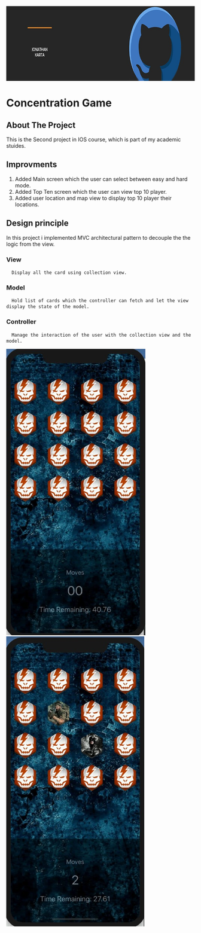 <div>
      <img src="Logo/Logo.jfif" alt="Game Logo" height="200" >      
</div>

# Concentration Game

## About The Project
This is the Second project in IOS course, which is part of my academic stuides.

## Improvments
1. Added Main screen which the user can select between easy and hard mode.
2. Added Top Ten screen which the user can view top 10 player.
3. Added user location and map view to display top 10 player their locations.

## Design principle 
In this project i implemented MVC architectural pattern to decouple the the logic from the view.

### View
      Display all the card using collection view.
### Model 
      Hold list of cards which the controller can fetch and let the view display the state of the model. 
### Controller
      Manage the interaction of the user with the collection view and the model.
      
<div>
      <img src="Logo/Game.jpeg" alt="Game image" >
      <img src="Logo/Game1.jpeg" alt="flip game image" >
</div>



